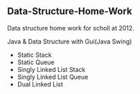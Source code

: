 ## Data-Structure-Home-Work

Data structure home work for scholl at 2012.

Java & Data Structure with Gui(Java Swing)

* Static Stack
* Static Queue
* Singly Linked List Stack
* Singly Linked List Queue
* Dual Linked List
